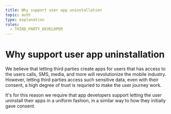 ```yaml
---
title: Why support user app uninstallation
topic: auth
type: explanation
roles:
  - THIRD_PARTY_DEVELOPER
---
```


# Why support user app uninstallation

We believe that letting third parties create apps for users that has access to the users calls, SMS, media, and more will revolutionize the mobile industry. However, letting third parties access such sensitive data, even with their consent, a high degree of trust is requried to make the user journey work.

It's for this reason we require that app developers support letting the user uninstall their apps in a uniform fashion, in a similar way to how they initially gave consent.

<g-image src="@/assets/images/ask-for-consent.png" class="mobile-frame" alt="Giving consent" />
<g-image src="@/assets/images/uninstall-app.png" class="mobile-frame" alt="Uninstalling app" />
